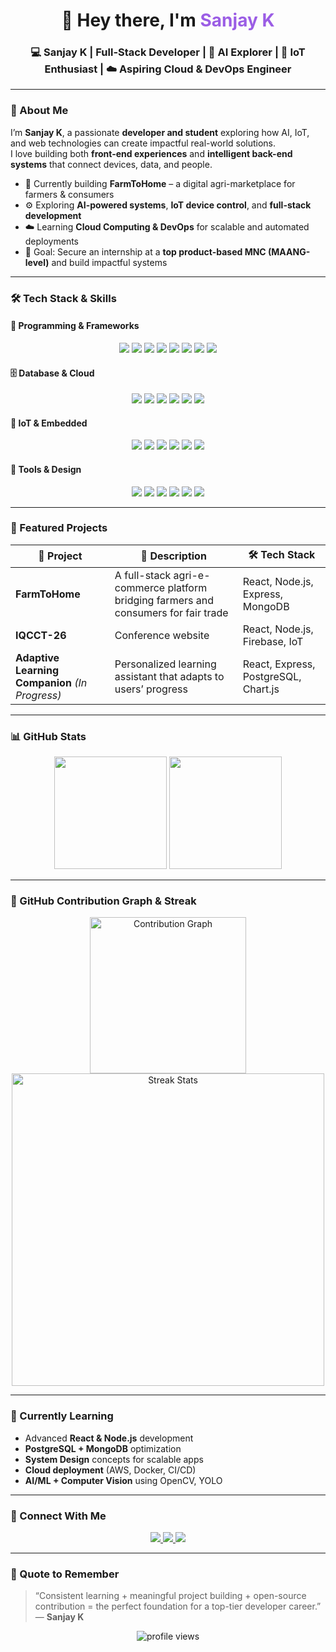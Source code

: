 <h1 align="center">👋 Hey there, I'm <span style="color:#9b5de5;">Sanjay K</span></h1>

<h3 align="center">
💻 Sanjay K | Full-Stack Developer  |  🤖 AI Explorer  |  🔌 IoT Enthusiast  |  ☁️ Aspiring Cloud & DevOps Engineer
</h3>

---

### 🚀 About Me  

I’m **Sanjay K**, a passionate **developer and student** exploring how AI, IoT, and web technologies can create impactful real-world solutions.  
I love building both **front-end experiences** and **intelligent back-end systems** that connect devices, data, and people.  

- 🌱 Currently building **FarmToHome** – a digital agri-marketplace for farmers & consumers  
- ⚙️ Exploring **AI-powered systems**, **IoT device control**, and **full-stack development**  
- ☁️ Learning **Cloud Computing & DevOps** for scalable and automated deployments  
- 🎯 Goal: Secure an internship at a **top product-based MNC (MAANG-level)** and build impactful systems  

---

### 🛠️ Tech Stack & Skills  

#### 🧠 **Programming & Frameworks**  
<p align="center">
  <img src="https://img.shields.io/badge/-React-61DAFB?style=for-the-badge&logo=react&logoColor=white" />
  <img src="https://img.shields.io/badge/-Node.js-339933?style=for-the-badge&logo=node.js&logoColor=white" />
  <img src="https://img.shields.io/badge/-Express.js-000000?style=for-the-badge&logo=express&logoColor=white" />
  <img src="https://img.shields.io/badge/-JavaScript-F7DF1E?style=for-the-badge&logo=javascript&logoColor=black" />
  <img src="https://img.shields.io/badge/-Python-3776AB?style=for-the-badge&logo=python&logoColor=white" />
  <img src="https://img.shields.io/badge/-C++-00599C?style=for-the-badge&logo=c%2B%2B&logoColor=white" />
  <img src="https://img.shields.io/badge/-HTML5-E34F26?style=for-the-badge&logo=html5&logoColor=white" />
  <img src="https://img.shields.io/badge/-CSS3-1572B6?style=for-the-badge&logo=css3&logoColor=white" />
</p>

#### 🗄️ **Database & Cloud**  
<p align="center">
  <img src="https://img.shields.io/badge/-PostgreSQL-316192?style=for-the-badge&logo=postgresql&logoColor=white" />
  <img src="https://img.shields.io/badge/-MongoDB-47A248?style=for-the-badge&logo=mongodb&logoColor=white" />
  <img src="https://img.shields.io/badge/-Firebase-FFCA28?style=for-the-badge&logo=firebase&logoColor=black" />
  <img src="https://img.shields.io/badge/-AWS-232F3E?style=for-the-badge&logo=amazon-aws&logoColor=white" />
  <img src="https://img.shields.io/badge/-Cloud_Storage-4285F4?style=for-the-badge&logo=google-cloud&logoColor=white" />
  <img src="https://img.shields.io/badge/-DevOps-F05032?style=for-the-badge&logo=azure-devops&logoColor=white" />
</p>

#### 🔌 **IoT & Embedded**  
<p align="center">
  <img src="https://img.shields.io/badge/-ESP8266-0072C6?style=for-the-badge&logo=arduino&logoColor=white" />
  <img src="https://img.shields.io/badge/-ESP32-0072C6?style=for-the-badge&logo=arduino&logoColor=white" />
  <img src="https://img.shields.io/badge/-GSM-FF9900?style=for-the-badge&logo=simplesoftware&logoColor=white" />
  <img src="https://img.shields.io/badge/-Arduino-00979D?style=for-the-badge&logo=arduino&logoColor=white" />
  <img src="https://img.shields.io/badge/-Sensors_&_Actuators-6C63FF?style=for-the-badge&logo=circuit&logoColor=white" />
  <img src="https://img.shields.io/badge/-Hand_Gesture-9B5DE5?style=for-the-badge&logo=opencv&logoColor=white" />
</p>

#### 🎨 **Tools & Design**  
<p align="center">
  <img src="https://img.shields.io/badge/-VS_Code-007ACC?style=for-the-badge&logo=visual-studio-code&logoColor=white" />
  <img src="https://img.shields.io/badge/-Git-F05032?style=for-the-badge&logo=git&logoColor=white" />
  <img src="https://img.shields.io/badge/-GitHub-181717?style=for-the-badge&logo=github&logoColor=white" />
  <img src="https://img.shields.io/badge/-Figma-F24E1E?style=for-the-badge&logo=figma&logoColor=white" />
  <img src="https://img.shields.io/badge/-Chart.js-FF6384?style=for-the-badge&logo=chartdotjs&logoColor=white" />
  <img src="https://img.shields.io/badge/-TailwindCSS-38B2AC?style=for-the-badge&logo=tailwind-css&logoColor=white" />
</p>

---

### 🧩 Featured Projects  

| 🚀 Project | 🧠 Description | 🛠️ Tech Stack |
|-------------|----------------|----------------|
| **FarmToHome** | A full-stack agri-e-commerce platform bridging farmers and consumers for fair trade | React, Node.js, Express, MongoDB |
| **IQCCT-26** | Conference website | React, Node.js, Firebase, IoT |
| **Adaptive Learning Companion** *(In Progress)* | Personalized learning assistant that adapts to users’ progress | React, Express, PostgreSQL, Chart.js |

---

### 📊 GitHub Stats  

<p align="center">
  <img src="https://github-readme-stats.vercel.app/api?username=Sanjay-2k-5&show_icons=true&theme=radical&hide_border=true" height="180em" />
  <img src="https://github-readme-stats.vercel.app/api/top-langs/?username=Sanjay-2k-5&layout=compact&theme=radical&hide_border=true" height="180em" />
</p>

---

### 🐍 GitHub Contribution Graph & Streak  

<p align="center">
  <img src="https://github.com/Sanjay-2k-5.png?tab=contributions" alt="Contribution Graph" width="250" />
  <br/>
  <img src="https://github-readme-streak-stats.herokuapp.com/?user=Sanjay-2k-5&theme=radical&hide_border=true" alt="Streak Stats" width="500" />
</p>

---

### 🧠 Currently Learning  

- Advanced **React & Node.js** development  
- **PostgreSQL + MongoDB** optimization  
- **System Design** concepts for scalable apps  
- **Cloud deployment** (AWS, Docker, CI/CD)  
- **AI/ML + Computer Vision** using OpenCV, YOLO  

---

### 🤝 Connect With Me  

<p align="center">
  <a href="https://www.linkedin.com/in/sanjay-k-ba2a28295" target="_blank">
    <img src="https://img.shields.io/badge/LinkedIn-%230077B5.svg?style=for-the-badge&logo=linkedin&logoColor=white"/>
  </a>
  <a href="mailto:sanjayofficial2k5@gmail.com">
    <img src="https://img.shields.io/badge/Email-%23D14836.svg?style=for-the-badge&logo=gmail&logoColor=white"/>
  </a>
  <a href="https://github.com/Sanjay-2k-5">
    <img src="https://img.shields.io/badge/GitHub-%2312100E.svg?style=for-the-badge&logo=github&logoColor=white"/>
  </a>
</p>

---

### 💬 Quote to Remember  
> “Consistent learning + meaningful project building + open-source contribution = the perfect foundation for a top-tier developer career.”  
> — **Sanjay K**

<p align="center">
  <img src="https://komarev.com/ghpvc/?username=Sanjay-2k-5&color=9b5de5&style=flat-square" alt="profile views" />
</p>
